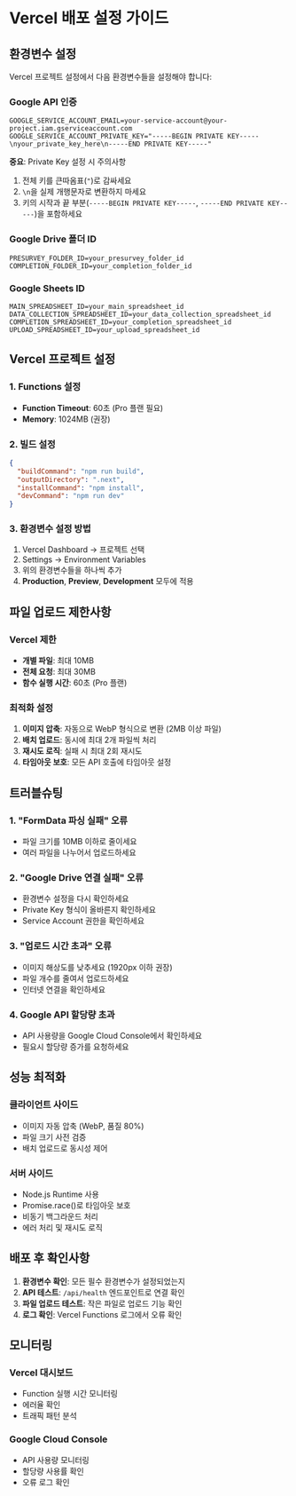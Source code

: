 # Vercel 배포 설정 가이드

## 환경변수 설정

Vercel 프로젝트 설정에서 다음 환경변수들을 설정해야 합니다:

### Google API 인증
```
GOOGLE_SERVICE_ACCOUNT_EMAIL=your-service-account@your-project.iam.gserviceaccount.com
GOOGLE_SERVICE_ACCOUNT_PRIVATE_KEY="-----BEGIN PRIVATE KEY-----\nyour_private_key_here\n-----END PRIVATE KEY-----"
```

**중요**: Private Key 설정 시 주의사항
1. 전체 키를 큰따옴표(`"`)로 감싸세요
2. `\n`을 실제 개행문자로 변환하지 마세요
3. 키의 시작과 끝 부분(`-----BEGIN PRIVATE KEY-----`, `-----END PRIVATE KEY-----`)을 포함하세요

### Google Drive 폴더 ID
```
PRESURVEY_FOLDER_ID=your_presurvey_folder_id
COMPLETION_FOLDER_ID=your_completion_folder_id
```

### Google Sheets ID
```
MAIN_SPREADSHEET_ID=your_main_spreadsheet_id
DATA_COLLECTION_SPREADSHEET_ID=your_data_collection_spreadsheet_id
COMPLETION_SPREADSHEET_ID=your_completion_spreadsheet_id
UPLOAD_SPREADSHEET_ID=your_upload_spreadsheet_id
```

## Vercel 프로젝트 설정

### 1. Functions 설정
- **Function Timeout**: 60초 (Pro 플랜 필요)
- **Memory**: 1024MB (권장)

### 2. 빌드 설정
```json
{
  "buildCommand": "npm run build",
  "outputDirectory": ".next",
  "installCommand": "npm install",
  "devCommand": "npm run dev"
}
```

### 3. 환경변수 설정 방법
1. Vercel Dashboard → 프로젝트 선택
2. Settings → Environment Variables
3. 위의 환경변수들을 하나씩 추가
4. **Production**, **Preview**, **Development** 모두에 적용

## 파일 업로드 제한사항

### Vercel 제한
- **개별 파일**: 최대 10MB
- **전체 요청**: 최대 30MB
- **함수 실행 시간**: 60초 (Pro 플랜)

### 최적화 설정
1. **이미지 압축**: 자동으로 WebP 형식으로 변환 (2MB 이상 파일)
2. **배치 업로드**: 동시에 최대 2개 파일씩 처리
3. **재시도 로직**: 실패 시 최대 2회 재시도
4. **타임아웃 보호**: 모든 API 호출에 타임아웃 설정

## 트러블슈팅

### 1. "FormData 파싱 실패" 오류
- 파일 크기를 10MB 이하로 줄이세요
- 여러 파일을 나누어서 업로드하세요

### 2. "Google Drive 연결 실패" 오류
- 환경변수 설정을 다시 확인하세요
- Private Key 형식이 올바른지 확인하세요
- Service Account 권한을 확인하세요

### 3. "업로드 시간 초과" 오류
- 이미지 해상도를 낮추세요 (1920px 이하 권장)
- 파일 개수를 줄여서 업로드하세요
- 인터넷 연결을 확인하세요

### 4. Google API 할당량 초과
- API 사용량을 Google Cloud Console에서 확인하세요
- 필요시 할당량 증가를 요청하세요

## 성능 최적화

### 클라이언트 사이드
- 이미지 자동 압축 (WebP, 품질 80%)
- 파일 크기 사전 검증
- 배치 업로드로 동시성 제어

### 서버 사이드
- Node.js Runtime 사용
- Promise.race()로 타임아웃 보호
- 비동기 백그라운드 처리
- 에러 처리 및 재시도 로직

## 배포 후 확인사항

1. **환경변수 확인**: 모든 필수 환경변수가 설정되었는지
2. **API 테스트**: `/api/health` 엔드포인트로 연결 확인
3. **파일 업로드 테스트**: 작은 파일로 업로드 기능 확인
4. **로그 확인**: Vercel Functions 로그에서 오류 확인

## 모니터링

### Vercel 대시보드
- Function 실행 시간 모니터링
- 에러율 확인
- 트래픽 패턴 분석

### Google Cloud Console
- API 사용량 모니터링
- 할당량 사용률 확인
- 오류 로그 확인